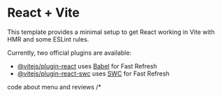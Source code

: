 # React + Vite

This template provides a minimal setup to get React working in Vite with HMR and some ESLint rules.

Currently, two official plugins are available:

- [@vitejs/plugin-react](https://github.com/vitejs/vite-plugin-react/blob/main/packages/plugin-react/README.md) uses [Babel](https://babeljs.io/) for Fast Refresh
- [@vitejs/plugin-react-swc](https://github.com/vitejs/vite-plugin-react-swc) uses [SWC](https://swc.rs/) for Fast Refresh




<!------------------------------------------------------------------------------------->
code about menu and reviews 
/*
<!--<h3>Menu:</h3>
                      <ul>
                        {menu.map((category) => (
                          <li key={category?._id}>
                            <strong>{category?.categoryName}</strong>
                            <ul>
                              {category.items.map((item) => (
                                <li key={item._id}>
                                  {item.itemName} - ${item.price} <br />
                                  <img
                                    src={item.image}
                                    alt={item.itemName}
                                    style={{ width: "100px" }}
                                  />
                                </li> // Assuming each item has a 'name' property
                              ))}
                            </ul>
                          </li>
                        ))}
                      </ul>
                      <h3>Reviews:</h3>
                      <ul>
                        {reviews.map((review) => (
                          <li key={review?._id}>
                            <p>
                              {review?.reviewText} - Rating: {review?.rating}
                            </p>
                          </li>
                        ))}
                      </ul>>
*/
